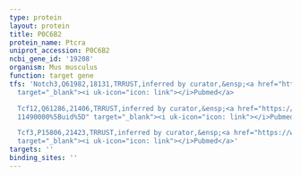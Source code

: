 ```yaml
---
type: protein
layout: protein
title: P0C6B2
protein_name: Ptcra
uniprot_accession: P0C6B2
ncbi_gene_id: '19208'
organism: Mus musculus
function: target gene
tfs: 'Notch3,Q61982,18131,TRRUST,inferred by curator,&ensp;<a href="https://www.ncbi.nlm.nih.gov/pubmed/?term=17332745%5Buid%5D"
  target="_blank"><i uk-icon="icon: link"></i>Pubmed</a>

  Tcf12,Q61286,21406,TRRUST,inferred by curator,&ensp;<a href="https://www.ncbi.nlm.nih.gov/pubmed/?term=11581319;
  11490000%5Buid%5D" target="_blank"><i uk-icon="icon: link"></i>Pubmed</a>

  Tcf3,P15806,21423,TRRUST,inferred by curator,&ensp;<a href="https://www.ncbi.nlm.nih.gov/pubmed/?term=11490000%5Buid%5D"
  target="_blank"><i uk-icon="icon: link"></i>Pubmed</a>'
targets: ''
binding_sites: ''
---
```

